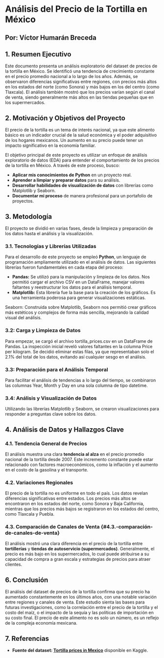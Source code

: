 # **Análisis del Precio de la Tortilla en México**

### 

##  **Por: Víctor Humarán Breceda**

## **1\. Resumen Ejecutivo**

Este documento presenta un análisis exploratorio del dataset de precios de la tortilla en México. Se identificó una tendencia de crecimiento constante en el precio promedio nacional a lo largo de los años. Además, se observaron diferencias significativas entre regiones, con precios más altos en los estados del norte (como Sonora) y más bajos en los del centro (como Tlaxcala). El análisis también mostró que los precios varían según el canal de venta, siendo generalmente más altos en las tiendas pequeñas que en los supermercados.

## **2\. Motivación y Objetivos del Proyecto**

El precio de la tortilla es un tema de interés nacional, ya que este alimento básico es un indicador crucial de la salud económica y el poder adquisitivo de los hogares mexicanos. Un aumento en su precio puede tener un impacto significativo en la economía familiar.

El objetivo principal de este proyecto es utilizar un enfoque de análisis exploratorio de datos (EDA) para entender el comportamiento de los precios de la tortilla en México. A través de este proceso, busco:

* **Aplicar mis conocimientos de Python** en un proyecto real.  
* **Aprender a limpiar y preparar datos** para su análisis.  
* **Desarrollar habilidades de visualización de datos** con librerías como Matplotlib y Seaborn.  
* **Documentar mi proceso** de manera profesional para un portafolio de proyectos.

## 

## **3\. Metodología**

El proyecto se dividió en varias fases, desde la limpieza y preparación de los datos hasta el análisis y la visualización.

### **3.1. Tecnologías y Librerías Utilizadas** 

Para el desarrollo de este proyecto se empleó **Python**, un lenguaje de programación ampliamente utilizado en el análisis de datos. Las siguientes librerías fueron fundamentales en cada etapa del proceso:

* **Pandas:** Se utilizó para la manipulación y limpieza de los datos. Nos permitió cargar el archivo CSV en un DataFrame, manejar valores faltantes y reestructurar los datos para el análisis temporal.  
* **Matplotlib:** Esta librería fue la base para la creación de los gráficos. Es una herramienta poderosa para generar visualizaciones estáticas.

Seaborn: Construida sobre Matplotlib, Seaborn nos permitió crear gráficos más estéticos y complejos de forma más sencilla, mejorando la calidad visual del análisis.

###  **3.2: Carga y Limpieza de Datos**

Para empezar, se cargó el archivo tortilla\_prices.csv en un DataFrame de Pandas. La inspección inicial reveló valores faltantes en la columna Price per kilogram. Se decidió eliminar estas filas, ya que representaban solo el 2.1% del total de los datos, evitando así cualquier sesgo en el análisis.


### **3.3: Preparación para el Análisis Temporal**

Para facilitar el análisis de tendencias a lo largo del tiempo, se combinaron las columnas Year, Month y Day en una sola columna de tipo datetime.

### 

### **3.4: Análisis y Visualización de Datos**

Utilizando las librerías Matplotlib y Seaborn, se crearon visualizaciones para responder a preguntas clave sobre los datos.

## 

## **4\. Análisis de Datos y Hallazgos Clave**

### **4.1. Tendencia General de Precios**

El análisis muestra una clara **tendencia al alza** en el precio promedio nacional de la tortilla desde 2007\. Este incremento constante puede estar relacionado con factores macroeconómicos, como la inflación y el aumento en el costo de la gasolina y el transporte.

### **4.2. Variaciones Regionales**

El precio de la tortilla no es uniforme en todo el país. Los datos revelan diferencias significativas entre estados. Los precios más altos se encontraron en los estados del norte, como Sonora y Baja California, mientras que los precios más bajos se registraron en los estados del centro, como Tlaxcala y Puebla.

### **4.3. Comparación de Canales de Venta** {#4.3.-comparación-de-canales-de-venta}

El análisis mostró una clara diferencia en el precio de la tortilla entre **tortillerías** y **tiendas de autoservicio (supermercados)**. Generalmente, el precio es más bajo en los supermercados, lo cual puede atribuirse a su capacidad de compra a gran escala y estrategias de precios para atraer clientes.

### 

## **6\. Conclusión**

El análisis del dataset de precios de la tortilla confirma que su precio ha aumentado constantemente en los últimos años, con una notable variación entre regiones y canales de venta. Este estudio sienta las bases para futuras investigaciones, como la correlación entre el precio de la tortilla y el costo del maíz, o el impacto de la sequía y las políticas de importación en su costo final. El precio de este alimento no es solo un número, es un reflejo de la compleja economía mexicana.

## **7\. Referencias**

* **Fuente del dataset: [Tortilla prices in Mexico](https://www.kaggle.com/datasets/richave/tortilla-prices-in-mexico)** disponible en Kaggle.  
